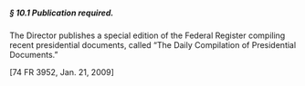 ##### § 10.1 Publication required. #####

The Director publishes a special edition of the Federal Register compiling recent presidential documents, called “The Daily Compilation of Presidential Documents.”

[74 FR 3952, Jan. 21, 2009]